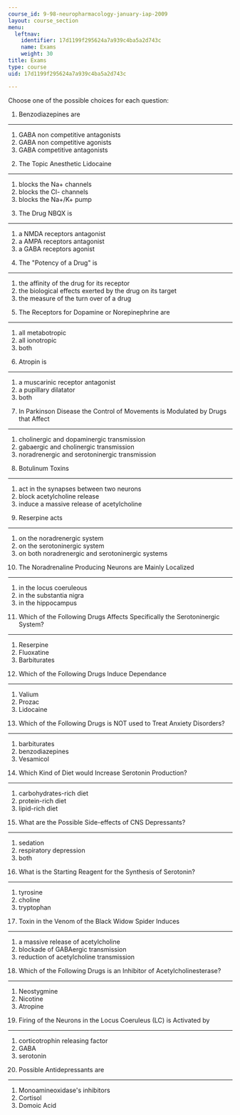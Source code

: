 ```yaml
---
course_id: 9-98-neuropharmacology-january-iap-2009
layout: course_section
menu:
  leftnav:
    identifier: 17d1199f295624a7a939c4ba5a2d743c
    name: Exams
    weight: 30
title: Exams
type: course
uid: 17d1199f295624a7a939c4ba5a2d743c

---
```


Choose one of the possible choices for each question:

1) Benzodiazepines are
----------------------

1.  GABA non competitive antagonists
2.  GABA non competitive agonists
3.  GABA competitive antagonists

2) The Topic Anesthetic Lidocaine
---------------------------------

1.  blocks the Na+ channels
2.  blocks the Cl- channels
3.  blocks the Na+/K+ pump

3) The Drug NBQX is
-------------------

1.  a NMDA receptors antagonist
2.  a AMPA receptors antagonist
3.  a GABA receptors agonist

4) The "Potency of a Drug" is
-----------------------------

1.  the affinity of the drug for its receptor
2.  the biological effects exerted by the drug on its target
3.  the measure of the turn over of a drug

5) The Receptors for Dopamine or Norepinephrine are
---------------------------------------------------

1.  all metabotropic
2.  all ionotropic
3.  both

6) Atropin is
-------------

1.  a muscarinic receptor antagonist
2.  a pupillary dilatator
3.  both

7) In Parkinson Disease the Control of Movements is Modulated by Drugs that Affect
----------------------------------------------------------------------------------

1.  cholinergic and dopaminergic transmission
2.  gabaergic and cholinergic transmission
3.  noradrenergic and serotoninergic transmission

8) Botulinum Toxins
-------------------

1.  act in the synapses between two neurons
2.  block acetylcholine release
3.  induce a massive release of acetylcholine

9) Reserpine acts
-----------------

1.  on the noradrenergic system
2.  on the serotoninergic system
3.  on both noradrenergic and serotoninergic systems

10) The Noradrenaline Producing Neurons are Mainly Localized
------------------------------------------------------------

1.  in the locus coeruleous
2.  in the substantia nigra
3.  in the hippocampus

11) Which of the Following Drugs Affects Specifically the Serotoninergic System?
--------------------------------------------------------------------------------

1.  Reserpine
2.  Fluoxatine
3.  Barbiturates

12) Which of the Following Drugs Induce Dependance
--------------------------------------------------

1.  Valium
2.  Prozac
3.  Lidocaine

13) Which of the Following Drugs is NOT used to Treat Anxiety Disorders?
------------------------------------------------------------------------

1.  barbiturates
2.  benzodiazepines
3.  Vesamicol

14) Which Kind of Diet would Increase Serotonin Production?
-----------------------------------------------------------

1.  carbohydrates-rich diet
2.  protein-rich diet
3.  lipid-rich diet

15) What are the Possible Side-effects of CNS Depressants?
----------------------------------------------------------

1.  sedation
2.  respiratory depression
3.  both

16) What is the Starting Reagent for the Synthesis of Serotonin?
----------------------------------------------------------------

1.  tyrosine
2.  choline
3.  tryptophan

17) Toxin in the Venom of the Black Widow Spider Induces
--------------------------------------------------------

1.  a massive release of acetylcholine
2.  blockade of GABAergic transmission
3.  reduction of acetylcholine transmission

18) Which of the Following Drugs is an Inhibitor of Acetylcholinesterase?
-------------------------------------------------------------------------

1.  Neostygmine
2.  Nicotine
3.  Atropine

19) Firing of the Neurons in the Locus Coeruleus (LC) is Activated by
---------------------------------------------------------------------

1.  corticotrophin releasing factor
2.  GABA
3.  serotonin

20) Possible Antidepressants are
--------------------------------

1.  Monoamineoxidase's inhibitors
2.  Cortisol
3.  Domoic Acid